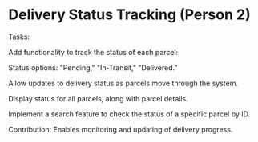 # Delivery Status Tracking (Person 2)
Tasks:

Add functionality to track the status of each parcel:

Status options: "Pending," "In-Transit," "Delivered."

Allow updates to delivery status as parcels move through the system.

Display status for all parcels, along with parcel details.

Implement a search feature to check the status of a specific parcel by ID.

Contribution: Enables monitoring and updating of delivery progress.
